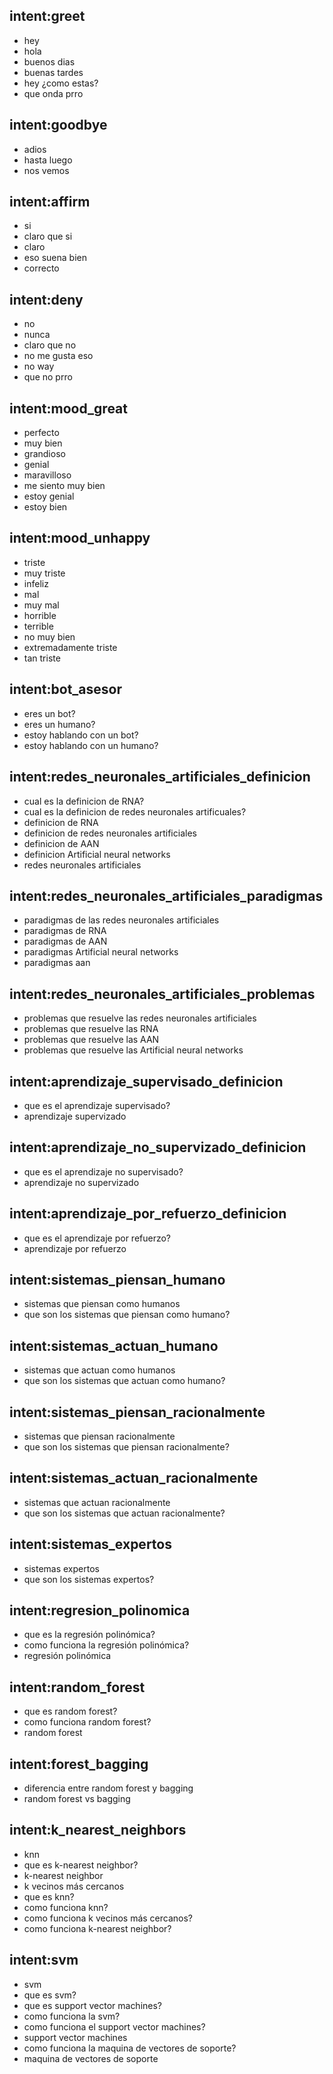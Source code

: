 ## intent:greet
- hey
- hola
- buenos dias
- buenas tardes
- hey ¿como estas?
- que onda prro

## intent:goodbye
- adios
- hasta luego
- nos vemos

## intent:affirm
- si
- claro que si
- claro
- eso suena bien
- correcto

## intent:deny
- no
- nunca
- claro que no
- no me gusta eso
- no way
- que no prro

## intent:mood_great
- perfecto
- muy bien
- grandioso
- genial
- maravilloso
- me siento muy bien
- estoy genial
- estoy bien

## intent:mood_unhappy
- triste
- muy triste
- infeliz
- mal
- muy mal
- horrible
- terrible
- no muy bien
- extremadamente triste
- tan triste

## intent:bot_asesor
- eres un bot?
- eres un humano?
- estoy hablando con un bot?
- estoy hablando con un humano?

## intent:redes_neuronales_artificiales_definicion
- cual es la definicion de RNA?
- cual es la definicion de redes neuronales artificuales?
- definicion de RNA
- definicion de redes neuronales artificiales
- definicion de AAN
- definicion Artificial neural networks
- redes neuronales artificiales

## intent:redes_neuronales_artificiales_paradigmas
- paradigmas de las redes neuronales artificiales
- paradigmas de RNA
- paradigmas de AAN
- paradigmas Artificial neural networks
- paradigmas aan

## intent:redes_neuronales_artificiales_problemas
- problemas que resuelve las redes neuronales artificiales
- problemas que resuelve las RNA
- problemas que resuelve las AAN
- problemas que resuelve las Artificial neural networks

## intent:aprendizaje_supervisado_definicion
- que es el aprendizaje supervisado?
- aprendizaje supervizado

## intent:aprendizaje_no_supervizado_definicion
- que es el aprendizaje no supervisado?
- aprendizaje no supervizado

## intent:aprendizaje_por_refuerzo_definicion
- que es el aprendizaje por refuerzo?
- aprendizaje por refuerzo

## intent:sistemas_piensan_humano
- sistemas que piensan como humanos
- que son los sistemas que piensan como humano?

## intent:sistemas_actuan_humano
- sistemas que actuan como humanos
- que son los sistemas que actuan como humano?

## intent:sistemas_piensan_racionalmente
- sistemas que piensan racionalmente
- que son los sistemas que piensan racionalmente?

## intent:sistemas_actuan_racionalmente
- sistemas que actuan racionalmente
- que son los sistemas que actuan racionalmente?

## intent:sistemas_expertos
- sistemas expertos
- que son los sistemas expertos?

## intent:regresion_polinomica
- que es la regresión polinómica?
- como funciona la regresión polinómica?
- regresión polinómica

## intent:random_forest
- que es random forest?
- como funciona random forest?
- random forest

## intent:forest_bagging
- diferencia entre random forest y bagging
- random forest vs bagging

## intent:k_nearest_neighbors
- knn
- que es k-nearest neighbor?
- k-nearest neighbor
- k vecinos más cercanos
- que es knn?
- como funciona knn?
- como funciona k vecinos más cercanos?
- como funciona k-nearest neighbor?

## intent:svm
- svm
- que es svm?
- que es support vector machines?
- como funciona la svm?
- como funciona el support vector machines?
- support vector machines
- como funciona la maquina de vectores de soporte?
- maquina de vectores de soporte 